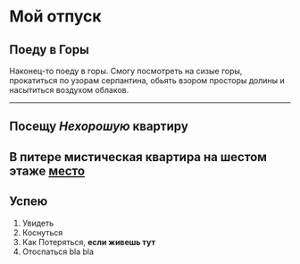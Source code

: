 # Мой отпуск


## Поеду в **Горы**

Наконец-то поеду в горы. Смогу посмотреть на сизые горы, прокатиться по узорам серпантина, обьять взором просторы долины и насытиться воздухом облаков.

----
## Посещу **_Нехорошую_** квартиру
В питере мистическая квартира **на шестом** этаже [место](https://yandex.ru/maps/-/CCUJZIcN1A
)
---

## Успею
1. Увидеть
2. Коснуться
3. Как Потеряться, **если живешь тут**
4. Отоспаться bla bla

